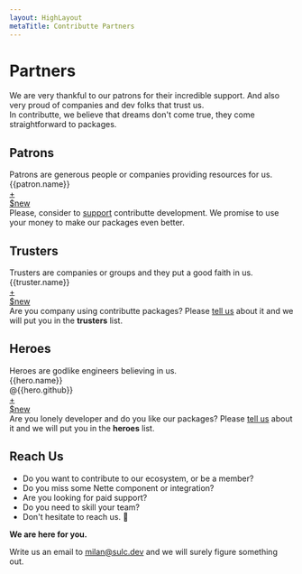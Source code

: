 ```yaml
---
layout: HighLayout
metaTitle: Contributte Partners
---
```


<h1>Partners</h1>

<div class="mt-8">
  We are very thankful to our patrons for their incredible support. And also very proud 
  of companies and dev folks that trust us. 
</div>

<div class="font-bold mt-4">
  In contributte, we believe that dreams don't come true, they come straightforward to packages.
</div>

<div class="mb-16"></div>

<h2>Patrons</h2>

<div>Patrons are generous people or companies providing resources for us.</div>

<div class="flex flex-wrap my-12">
  <div v-for="patron of $page.contributte.patrons" class="flex w-1/2 sm:w-1/3 md:w-1/4 lg:w-1/4 xl:w-1/6">
    <a
      class="block w-full max-w-sm rounded overflow-hidden shadow-lg px-6 m-2"
      :href="patron.website"
      :key="patron.name"
      target="_blank"
    >
      <div class="h-32 flex items-center justify-center">
         <img class="max-w-32 max-h-32" :src="patron.avatar" loading="lazy" :alt="patron.name" :title="patron.name" />
      </div>
      <div class="py-4 text-center">
        <div class="font-bold">{{patron.name}}</div>
      </div>
    </a>
  </div>
  <div class="flex w-1/2 sm:w-1/3 md:w-1/4 lg:w-1/4 xl:w-1/6">
     <a
      class="block w-full max-w-sm rounded overflow-hidden shadow-lg m-2"
      href="https://github.com/contributte/contributte/issues/new?template=Patron.md"
      target="_blank"
    >
      <div class="mx-auto w-32 h-32 text-center text-6xl flex items-center justify-center">+</div> 
      <div class="py-4 text-center">$new</div>
    </a>
  </div>
</div>

<div>
  Please, consider to <a class="text-blue-600 underline" href="https://github.com/contributte/contributte/issues/new?template=Patron.md">support</a> contributte development. We promise to use your money to make our packages even better.
</div>

<div class="mb-16"></div>

<h2>Trusters</h2>

<div>Trusters are companies or groups and they put a good faith in us.</div>

<div class="flex flex-wrap my-12">
  <div v-for="truster of $page.contributte.trusters" class="flex w-1/2 sm:w-1/3 md:w-1/4 lg:w-1/4 xl:w-1/6">
    <a
      class="block w-full max-w-sm rounded overflow-hidden shadow-lg px-6 m-2"
      :href="truster.website"
      :key="truster.name"
      target="_blank"
    >
      <div class="h-32 flex items-center justify-center">
         <img class="max-w-32 max-h-32" :src="truster.avatar" loading="lazy" :alt="truster.name" :title="truster.name" />
      </div>
      <div class="py-4 text-center">
        <div class="font-bold">{{truster.name}}</div>
      </div>
    </a>
  </div>
  <div class="flex w-1/2 sm:w-1/3 md:w-1/4 lg:w-1/4 xl:w-1/6">
     <a
      class="block w-full max-w-sm rounded overflow-hidden shadow-lg m-2"
      href="https://github.com/contributte/contributte/issues/new?template=Truster.md"
      target="_blank"
    >
      <div class="mx-auto w-32 h-32 text-center text-6xl flex items-center justify-center">+</div> 
      <div class="py-4 text-center">$new</div>
    </a>
  </div>
</div>

<div>
  Are you company using contributte packages? Please <a class="text-blue-600 underline" href="https://github.com/contributte/contributte/issues/new?template=Truster.md">tell us</a> about it and we will put you in the <strong>trusters</strong> list.
</div>

<div class="mb-16"></div>

<h2>Heroes</h2>

<div>Heroes are godlike engineers believing in us.</div>

<div class="flex flex-wrap my-12">
  <div v-for="hero of $page.contributte.heroes" class="flex w-1/2 sm:w-1/3 md:w-1/4 lg:w-1/4 xl:w-1/6">
    <a
      class="block w-full max-w-sm rounded overflow-hidden shadow-lg px-6 m-2"
      :href="'https://github.com/' + hero.github"
      :key="hero.name"
      target="_blank"
    >
      <div class="h-32 flex items-center justify-center">
         <img class="max-w-32 max-h-32" :src="'https://avatars.githubusercontent.com/' + hero.github" loading="lazy" :alt="hero.name" :title="hero.name" />
      </div>
      <div class="py-4 text-center">
        <div class="font-bold">{{hero.name}}</div>
        <div class="font-bold">@{{hero.github}}</div>
      </div>
    </a>
  </div>
  <div class="flex w-1/2 sm:w-1/3 md:w-1/4 lg:w-1/4 xl:w-1/6">
     <a
      class="block w-full max-w-sm rounded overflow-hidden shadow-lg m-2"
      href="https://github.com/contributte/contributte/issues/new?template=Heroe.md"
      target="_blank"
    >
      <div class="mx-auto w-32 h-32 text-center text-6xl flex items-center justify-center">+</div> 
      <div class="py-4 text-center">$new</div>
    </a>
  </div>
</div>

<div>
  Are you lonely developer and do you like our packages? Please <a class="text-blue-600 underline" href="https://github.com/contributte/contributte/issues/new?template=Heroe.md">tell us</a> about it and we will put you in the <strong>heroes</strong> list.
</div>

<div class="mb-16"></div>

<h2>Reach Us</h2>

<ul class="my-8 list-disc list-inside">
  <li>Do you want to contribute to our ecosystem, or be a member?</li>
  <li>Do you miss some Nette component or integration?</li>
  <li>Are you looking for paid support?</li>
  <li>Do you need to skill your team?</li>
  <li>Don't hesitate to reach us. 🚀</li>
</ul>

<p><strong>We are here for you.</strong></p>

<p>
  Write us an email to <a class="underline" href="mailto:milan@sulc.dev">milan@sulc.dev</a> and we will surely figure something out.
</p>
